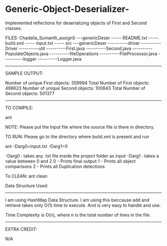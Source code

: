 # Generic-Object-Deserializer-
Implemented reflections for deserializing objects of First and Second classes.

FILES:
Chadalla_Sumanth_assign5
   ---genericDeser
     ----- README.txt
     ----- build.xml
     ----- input.txt 
     ----- src
       ---genericDeser
     	   ----------driver
	        	   ----------Driver
           ----------util
	              ----------First.java
	              ----------Second.java
	              ----------PopulateObjects.java
           ----------fileOperations
	              ----------FileProcessor.java
           ----------logger
		      ----------Logger.java
***************************************************
SAMPLE OUTPUT:

Number of unique First objects: 359994
Total Number of First objects: 498623
Number of unique Second objects: 100643
Total Number of Second objects: 501377

***************************************************
TO COMPILE:

ant

NOTE: Please put the Input file where the source file is there in directory.

TO RUN:
Please go to the directory where build.xml is present and run 

ant -Darg0=input.txt -Darg1=0

-Darg0 : takes any .txt file inside the project folder as input
-Darg1 : takes a value between 0 and 2
	0 - Prints final output
	1 - Prints all object comparisons
        2 - Prints all Duplication detections

To CLEAN:
ant clean

Data Structure Used:
***************************************************
I am using HashMap Data Structure.
I am using this beccause add and retrieve takes only O(1) time to execute. 
And is very easy to handle and use.

Time Complexity is O(n), where n is the total number of lines in the file.			   
			   
***************************************************			  

EXTRA CREDIT:

N/A


